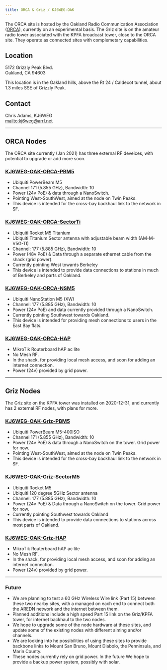 ```yaml
---
title: ORCA & Griz / KJ6WEG-OAK
---
```


The ORCA site is hosted by the Oakland Radio Communication Association ([ORCA](https://www.ww6or.com)), currently on an experimental basis. The Griz site is on the amateur radio tower associated with the KPFA broadcast tower, close to the ORCA site. They operate as connected sites with complemetary capabilities. 

## Location

5172 Grizzly Peak Blvd.  
Oakland, CA 94603  
  
This location is in the Oakland hills, above the Rt 24 / Caldecot tunnel, about 1.3 miles SSE of Grizzly Peak. 

## Contact

Chris Adams, KJ6WEG  
<mailto:kj6weg@arrl.net>

***

## ORCA Nodes

The ORCA site currently (Jan 2021) has three external RF deveices, with potential to upgrade or add more soon. 

### [KJ6WEG-OAK-ORCA-PBM5](http://kj6weg-oak-orca-pbm5.local.mesh)

* Ubiquiti PowerBeam M5
* Channel 171 (5.855 GHz), Bandwidth: 10
* Power (24v PoE) & data through a NanoSwitch. 
* Pointing West-SouthWest, aimed at the node on Twin Peaks.
* This device is intended for the cross-bay backhaul link to the network in SF.

### [KJ6WEG-OAK-ORCA-SectorTi](http://kj6weg-oak-orca-sectorti.local.mesh)

* Ubiquiti Rocket M5 Titanium
* Ubiquiti Titanium Sector antenna with adjustable beam width (AM-M-V5G-TI)
* Channel: 177 (5.885 GHz), Bandwidth: 10
* Power (48v PoE) & Data through a separate ethernet cable from the shack (grid power).
* Currently pointing West towards Berkeley
* This device is intended to provide data connections to stations in much of Berkeley and parts of Oakland. 

### [KJ6WEG-OAK-ORCA-NSM5](http://kj6weg-oak-orca-nsm5.local.mesh)

* Ubiquiti NanoStation M5 (XW)
* Channel: 177 (5.885 GHz), Bandwidth: 10
* Power (24v PoE) and data currently provided through a NanoSwitch.
* Currently pointing Southwest towards Oakland.
* This device is intended for providing mesh connections to users in the East Bay flats.

### [KJ6WEG-OAK-ORCA-HAP](http://kj6weg-oak-orca-hap.local.mesh)

* MikroTik Routerboard hAP ac lite
* No Mesh RF. 
* In the shack, for providing local mesh access, and soon for adding an internet connection.
* Power (24v) provided by grid power.

***

## Griz Nodes

The Griz site on the KPFA tower was installed on 2020-12-31, and currently has 2 external RF nodes, with plans for more. 

### [KJ6WEG-OAK-Griz-PBM5](http://kj6weg-oak-griz-pbm5.local.mesh)

* Ubiquiti PowerBeam M5-400ISO
* Channel 171 (5.855 GHz), Bandwidth: 10
* Power (24v PoE) & data through a NanoSwitch on the tower. Grid power for now. 
* Pointing West-SouthWest, aimed at the node on Twin Peaks.
* This device is intended for the cross-bay backhaul link to the network in SF.

### [KJ6WEG-OAK-Griz-SectorM5](http://kj6weg-oak-griz-sectorm5.local.mesh)

* Ubiquiti Rocket M5
* Ubiquiti 120 degree 5GHz Sector antenna
* Channel: 177 (5.885 GHz), Bandwidth: 10
* Power (24v PoE) & Data through a NanoSwitch on the tower. Grid power for now. 
* Currently pointing Southwest towards Oakland
* This device is intended to provide data connections to stations across most parts of Oakland. 

### [KJ6WEG-OAK-Griz-HAP](http://kj6weg-oak-griz-hap.local.mesh)

* MikroTik Routerboard hAP ac lite
* No Mesh RF. 
* In the shack, for providing local mesh access, and soon for adding an internet connection.
* Power (24v) provided by grid power.

***

### Future

* We are planning to test a 60 GHz Wireless Wire link (Part 15) between these two nearby sites, with a managed on each end to connect both the AREDN network and the internet between them. 
* Planned additions include a high speed Part 15 link on the Griz/KPFA tower, for internet backhaul to the two nodes. 
* We hope to upgrade some of the node hardware at these sites, and update some of the existing nodes with different aiming and/or channels. 
* We are looking into he possibilities of using these sites to provide backbone links to Mount San Bruno, Mount Diabolo, the Penninsula, and Marin County. 
* These nodes currently rely on grid power. In the future We hope to provide a backup power system, possibly with solar.
